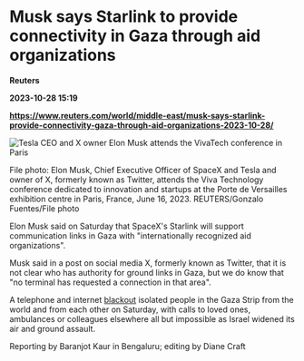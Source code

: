 # Musk says Starlink to provide connectivity in Gaza through aid organizations
**Reuters**

**2023-10-28 15:19**

**https://www.reuters.com/world/middle-east/musk-says-starlink-provide-connectivity-gaza-through-aid-organizations-2023-10-28/**

![Tesla CEO and X owner Elon Musk attends the VivaTech conference in Paris](https://www.reuters.com/resizer/c_JvjMB-6ZnKlkCGP_-VjFicgsg=/1920x0/filters:quality(80)/cloudfront-us-east-2.images.arcpublishing.com/reuters/VLKQPUMZDRPHXEH46NIYC4URVY.jpg)

File photo: Elon Musk, Chief Executive Officer of SpaceX and Tesla and owner of X, formerly known as Twitter, attends the Viva Technology conference dedicated to innovation and startups at the Porte de Versailles exhibition centre in Paris, France, June 16, 2023. REUTERS/Gonzalo Fuentes/File photo

Elon Musk said on Saturday that SpaceX's Starlink will support communication links in Gaza with "internationally recognized aid organizations".

Musk said in a post on social media X, formerly known as Twitter, that it is not clear who has authority for ground links in Gaza, but we do know that "no terminal has requested a connection in that area".

A telephone and internet [blackout](https://www.reuters.com/world/middle-east/blackout-disconnects-bombarded-gazans-world-each-other-2023-10-28/) isolated people in the Gaza Strip from the world and from each other on Saturday, with calls to loved ones, ambulances or colleagues elsewhere all but impossible as Israel widened its air and ground assault.

Reporting by Baranjot Kaur in Bengaluru; editing by Diane Craft